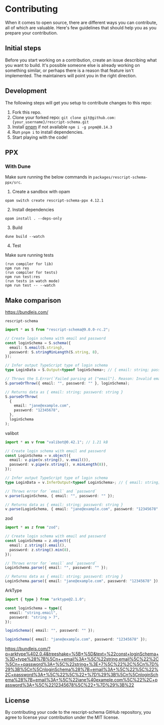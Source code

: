 # Contributing

When it comes to open source, there are different ways you can contribute, all of which are valuable. Here's few guidelines that should help you as you prepare your contribution.

## Initial steps

Before you start working on a contribution, create an issue describing what you want to build. It's possible someone else is already working on something similar, or perhaps there is a reason that feature isn't implemented. The maintainers will point you in the right direction.

## Development

The following steps will get you setup to contribute changes to this repo:

1. Fork this repo.
2. Clone your forked repo: `git clone git@github.com:{your_username}/rescript-schema.git`
3. Install [pnpm](https://pnpm.io/) if not available `npm i -g pnpm@8.14.3`
4. Run `pnpm i` to install dependencies.
5. Start playing with the code!

## PPX

### With Dune

Make sure running the below commands in `packages/rescript-schema-ppx/src`.

1. Create a sandbox with opam

```
opam switch create rescript-schema-ppx 4.12.1
```

2. Install dependencies

```
opam install . --deps-only
```

3. Build

```
dune build --watch
```

4. Test

Make sure running tests

```
(run compiler for lib)
npm run res
(run compiler for tests)
npm run test:res
(run tests in watch mode)
npm run test -- --watch
```

## Make comparison

https://bundlejs.com/

`rescript-schema`

```ts
import * as S from "rescript-schema@9.0.0-rc.2";

// Create login schema with email and password
const loginSchema = S.schema({
  email: S.email(S.string),
  password: S.stringMinLength(S.string, 8),
});

// Infer output TypeScript type of login schema
type LoginData = S.Output<typeof loginSchema>; // { email: string; password: string }

// Throws the S.Error(`Failed parsing at ["email"]. Reason: Invalid email address`)
S.parseOrThrow({ email: "", password: "" }, loginSchema);

// Returns data as { email: string; password: string }
S.parseOrThrow(
  {
    email: "jane@example.com",
    password: "12345678",
  },
  loginSchema
);
```

valibot

```ts
import * as v from "valibot@0.42.1"; // 1.21 kB

// Create login schema with email and password
const LoginSchema = v.object({
  email: v.pipe(v.string(), v.email()),
  password: v.pipe(v.string(), v.minLength(8)),
});

// Infer output TypeScript type of login schema
type LoginData = v.InferOutput<typeof LoginSchema>; // { email: string; password: string }

// Throws error for `email` and `password`
v.parse(LoginSchema, { email: "", password: "" });

// Returns data as { email: string; password: string }
v.parse(LoginSchema, { email: "jane@example.com", password: "12345678" });
```

zod

```ts
import * as z from "zod";

// Create login schema with email and password
const LoginSchema = z.object({
  email: z.string().email(),
  password: z.string().min(8),
});

// Throws error for `email` and `password`
LoginSchema.parse({ email: "", password: "" });

// Returns data as { email: string; password: string }
LoginSchema.parse({ email: "jane@example.com", password: "12345678" });
```

ArkType

```ts
import { type } from "arktype@2.1.0";

const loginSchema = type({
  email: "string.email",
  password: "string > 7",
});

loginSchema({ email: "", password: "" });

loginSchema({ email: "jane@example.com", password: "12345678" });
```

https://bundlejs.com/?q=arktype%402.0.4&treeshake=%5B*%5D&text=%22const+loginSchema+%3D+type%28%7B%5Cn++email%3A+%5C%22string.email%5C%22%2C%5Cn++password%3A+%5C%22string+%3E+7%5C%22%2C%5Cn%7D%29%3B%5Cn%5CnloginSchema%28%7B+email%3A+%5C%22%5C%22%2C+password%3A+%5C%22%5C%22+%7D%29%3B%5Cn%5CnloginSchema%28%7B+email%3A+%5C%22jane%40example.com%5C%22%2C+password%3A+%5C%2212345678%5C%22+%7D%29%3B%22

## License

By contributing your code to the rescript-schema GitHub repository, you agree to license your contribution under the MIT license.
